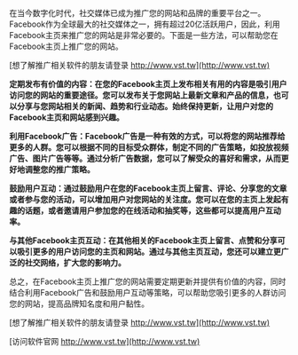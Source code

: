 在当今数字化时代，社交媒体已成为推广您的网站和品牌的重要平台之一。Facebook作为全球最大的社交媒体之一，拥有超过20亿活跃用户，因此，利用Facebook主页来推广您的网站是非常必要的。下面是一些方法，可以帮助您在Facebook主页上推广您的网站。

[想了解推广相关软件的朋友请登录 http://www.vst.tw](http://www.vst.tw)

**定期发布有价值的内容：在您的Facebook主页上发布相关有用的内容是吸引用户访问您的网站的重要途径。您可以发布关于您网站上最新文章和产品的信息，也可以分享与您网站相关的新闻、趋势和行业动态。始终保持更新，让用户对您的Facebook主页和网站感到兴趣。**

**利用Facebook广告：Facebook广告是一种有效的方式，可以将您的网站推荐给更多的人群。您可以根据不同的目标受众群体，制定不同的广告策略，如投放视频广告、图片广告等等。通过分析广告数据，您可以了解受众的喜好和需求，从而更好地调整您的推广策略。**

**鼓励用户互动：通过鼓励用户在您的Facebook主页上留言、评论、分享您的文章或者参与您的活动，可以增加用户对您网站的关注度。您可以在您的主页上发起有趣的话题，或者邀请用户参加您的在线活动和抽奖等，这些都可以提高用户互动率。**

**与其他Facebook主页互动：在其他相关的Facebook主页上留言、点赞和分享可以吸引更多的用户访问您的主页和网站。通过与其他主页互动，您还可以建立更广泛的社交网络，扩大您的影响力。**

总之，在Facebook主页上推广您的网站需要定期更新并提供有价值的内容，同时结合利用Facebook广告和鼓励用户互动等策略，可以帮助您吸引更多的人群访问您的网站，提高品牌知名度和用户黏性。

[想了解推广相关软件的朋友请登录 http://www.vst.tw](http://www.vst.tw)


[访问软件官网 http://www.vst.tw](http://www.vst.tw)
